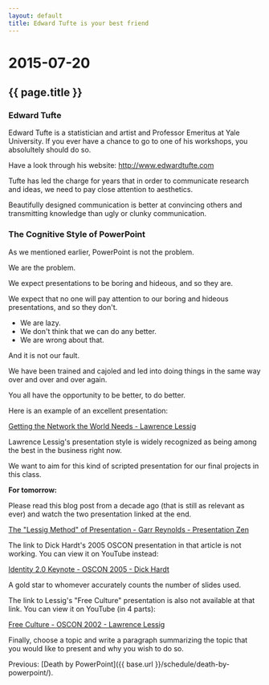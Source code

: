 ```yaml
---
layout: default
title: Edward Tufte is your best friend
---
```


# 2015-07-20
## {{ page.title }}

### Edward Tufte

Edward Tufte is a statistician and artist and Professor Emeritus at Yale University. 
If you ever have a chance to go to one of his workshops, you absolultely should do so. 

Have a look through his website: http://www.edwardtufte.com

Tufte has led the charge for years that in order to communicate research and ideas, we need to pay close attention to aesthetics. 

Beautifully designed communication is better at convincing others and transmitting knowledge than ugly or clunky communication. 

### The Cognitive Style of PowerPoint

As we mentioned earlier, PowerPoint is not the problem. 

We are the problem. 

We expect presentations to be boring and hideous, and so they are. 

We expect that no one will pay attention to our boring and hideous presentations, and so they don't. 

*	We are lazy. 
*	We don't think that we can do any better. 
*	We are wrong about that. 

And it is not our fault. 

We have been trained and cajoled and led into doing things in the same way over and over and over again. 

You all have the opportunity to be better, to do better. 

Here is an example of an excellent presentation:

[Getting the Network the World Needs - Lawrence Lessig](http://blip.tv/lessig/getting-the-network-the-world-needs-1946961)

Lawrence Lessig's presentation style is widely recognized as being among the best in the business right now. 

We want to aim for this kind of scripted presentation for our final projects in this class. 

**For tomorrow:**

Please read this blog post from a decade ago (that is still as relevant as ever) and watch the two presentation linked at the end. 

[The "Lessig Method" of Presentation - Garr Reynolds - Presentation Zen](http://presentationzen.blogs.com/presentationzen/2005/10/the_lessig_meth.html)

The link to Dick Hardt's 2005 OSCON presentation in that article is not working. You can view it on YouTube instead:

[Identity 2.0 Keynote - OSCON 2005 - Dick Hardt](https://www.youtube.com/watch?v=RrpajcAgR1E)

A gold star to whomever accurately counts the number of slides used. 

The link to Lessig's "Free Culture" presentation is also not available at that link. You can view it on YouTube (in 4 parts):

[Free Culture - OSCON 2002 - Lawrence Lessig](https://www.youtube.com/watch?v=JWR6eiiBhf8)

Finally, choose a topic and write a paragraph summarizing the topic that you would like to present and why you wish to do so. 

Previous: [Death by PowerPoint]({{ base.url }}/schedule/death-by-powerpoint/).